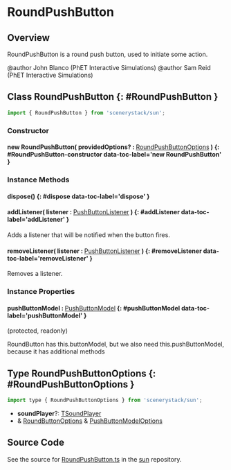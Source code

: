 # RoundPushButton

## Overview

RoundPushButton is a round push button, used to initiate some action.

@author John Blanco (PhET Interactive Simulations)
@author Sam Reid (PhET Interactive Simulations)

## Class RoundPushButton {: #RoundPushButton }


```js
import { RoundPushButton } from 'scenerystack/sun';
```
### Constructor

#### new RoundPushButton( providedOptions? : <span style="font-weight: 400;">[RoundPushButtonOptions](../sun/RoundPushButton.md#RoundPushButtonOptions)</span> ) {: #RoundPushButton-constructor data-toc-label='new RoundPushButton' }

### Instance Methods

#### dispose() {: #dispose data-toc-label='dispose' }

#### addListener( listener : <span style="font-weight: 400;">[PushButtonListener](../sun/PushButtonModel.md#PushButtonListener)</span> ) {: #addListener data-toc-label='addListener' }

Adds a listener that will be notified when the button fires.

#### removeListener( listener : <span style="font-weight: 400;">[PushButtonListener](../sun/PushButtonModel.md#PushButtonListener)</span> ) {: #removeListener data-toc-label='removeListener' }

Removes a listener.

### Instance Properties

#### pushButtonModel : <span style="font-weight: 400;">[PushButtonModel](../sun/PushButtonModel.md)</span> {: #pushButtonModel data-toc-label='pushButtonModel' }

(protected, readonly)

RoundButton has this.buttonModel, but we also need this.pushButtonModel, because it has additional methods



## Type RoundPushButtonOptions {: #RoundPushButtonOptions }


```js
import type { RoundPushButtonOptions } from 'scenerystack/sun';
```


- **soundPlayer**?: [TSoundPlayer](../tambo/TSoundPlayer.md)
- &amp; [RoundButtonOptions](../sun/RoundButton.md#RoundButtonOptions) &amp; [PushButtonModelOptions](../sun/PushButtonModel.md#PushButtonModelOptions)




## Source Code

See the source for [RoundPushButton.ts](https://github.com/phetsims/sun/blob/main/js/buttons/RoundPushButton.ts) in the [sun](https://github.com/phetsims/sun) repository.

